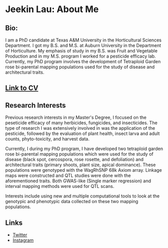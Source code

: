 # Jeekin Lau: About Me 
	
	

## Bio:
I am a PhD candidate at Texas A&M University in the Horticultural Sciences Department. I got my B.S. and M.S. at Auburn University in the Department of Horticulture. My emphasis of study in my B.S. was Fruit and Vegetable Production and in my M.S. program I worked for a pesticide efficacy lab. Currently, my PhD program involves the development of Tetraploid Garden rose bi-parental mapping populations used for the study of disease and architectural traits. 

## [Link to CV](https://jeekinlau.github.io/About_Me/Jeekin_Lau_CV.pdf)

## Research Interests
Previous research interests in my Master's Degree, I focused on the peseticide efficacy of many herbicides, fungicides, and insecticides. The type of research I was extensively involved in was the application of the pesticide, followed by the evaluation of plant health, insect larva and adult counts, phyto-toxicity, and harvest data.
   
Currently, I during my PhD program, I have developed two tetraploid garden rose bi-parental mapping populations which were used for the study of disease (black spot, cercospora, rose rosette, and defoliation) and architectural traits (primary shoots, plant size, apical dominance). These populations were genotyped with the WagRhSNP 68k Axiom array. Linkage maps were constructed and QTL studies were done with the aforementioned traits. Both GWAS-like (Single marker regression) and interval mapping methods were used for QTL scans.  
  
Interests include using new and multiple computational tools to look at the genotypic and phenotypic data collected on these two mapping populations.

## Links
* [Twitter](https://twitter.com/jeekinlau)
* [Instagram](https://www.instagram.com/jeekinlau/)
	
	






